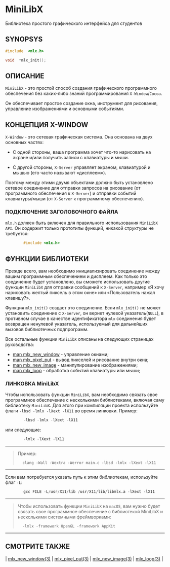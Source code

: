 # MiniLibX

Библиотека простого графического интерфейса для студентов


## SYNOPSYS

```C
#include  <mlx.h>

void  *mlx_init();
```


## ОПИСАНИЕ

`MiniLibX` - это простой способ создания графического программного обеспечения без каких-либо знаний программирования `X-Window`/`Cocoa`.

Он обеспечивает простое создание окна, инструмент для рисования, управление изображениями и основными событиями.

## КОНЦЕПЦИЯ X-WINDOW

`X-Window` - это сетевая графическая система. Она основана на двух основных частях:

* С одной стороны, ваша программа хочет что-то нарисовать на экране и/или получить записи с клавиатуры и мыши.

* С другой стороны, `X-Server` управляет экраном, клавиатурой и мышью (его часто называют «дисплеем»).

Поэтому между этими двумя объектами должно быть установлено сетевое соединение для отправки запросов на рисование (от программного обеспечения к `X-Server`) и отправки событий клавиатуры/мыши (от `X-Server` к программному обеспечению).



### ПОДКЛЮЧЕНИЕ ЗАГОЛОВОЧНОГО ФАЙЛА ###

`mlx.h` должен быть включен для правильного использования `MiniLibX API`. Он содержит только прототипы функций, никакой структуры не требуется:

```C
		#include <mlx.h>
```


## ФУНКЦИИ БИБЛИОТЕКИ

Прежде всего, вам необходимо инициализировать соединение между вашим программным обеспечением и дисплеем. Как только это соединение будет установлено, вы сможете использовать другие функции `MiniLibX` для отправки сообщений  к `X-Server`, например «Я хочу нарисовать желтый пиксель в этом окне» или «Пользователь нажал клавишу?».

Функция `mlx_init()` создаст это соединение. Если `mlx_init()` не может установить соединение с `X-Server`, он вернет нулевой указатель(`NULL`), в  противном случае в качестве идентификатора `mlx` соединения будет возвращен ненулевой указатель, используемый для дальнейших вызовов библиотечных подпрограмм.



Все остальные функции `MiniLibX` описаны на следующих страницах руководства:

* [man mlx_new_window](man_mlx_new_window.md) - управление окнами;
* [man mlx_pixel_put](man_mlx_pixel_put.md) - вывод пикселей и рисование внутри окна;
* [man mlx_new_image](man_mlx_new_image.md) - манипулирование изображениями;
* [man mlx_loop](man_mlx_loop.md) - обработка событий клавиатуры или мыши;



### ЛИНКОВКА MiniLibX ###

Чтобы использовать функции `MiniLibX`, вам необходимо связать свое программное обеспечение с несколькими библиотеками, включая саму библиотеку `MiniLibX`. Для этого при компиляции проекта используйте флаги `-lbsd -lmlx -lXext -lX11` во время линковки. Пример:
```s
		-lbsd -lmlx -lXext -lX11
```

или следующие:
```s
		-lmlx -lXext -lX11
```

---

> Пример:
>
>		clang -Wall -Wextra -Werror main.c -lbsd -lmlx -lXext -lX11

---

Если вам потребуется указать путь к этим библиотекам, используйте флаг `-L`:
```s
		gcc FILE -L/usr/X11/lib /usr/X11/lib/libmlx.a -lXext -lX11
```

---

> Чтобы использовать функции `MiniLibX` на `macOS`, вам нужно будет связать свое программное обеспечение с библиотекой MiniLibX и несколькими системными фреймворками:
> 
>		-lmlx -framework OpenGL -framework AppKit

---



## СМОТРИТЕ ТАКЖЕ

| [mlx_new_window(3)](man_mlx_new_window.md) | [mlx_pixel_put(3)](man_mlx_pixel_put.md) |
[mlx_new_image(3)](man_mlx_new_image.md) | [mlx_loop(3)](man_mlx_loop.md) |
